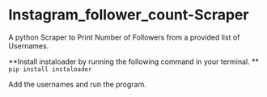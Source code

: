 # Instagram_follower_count-Scraper
A python Scraper to Print Number of Followers from a provided list of Usernames.

**Install instaloader by running the following command in your terminal.
**
``` pip install instaloader ```

Add the usernames and run the program.
